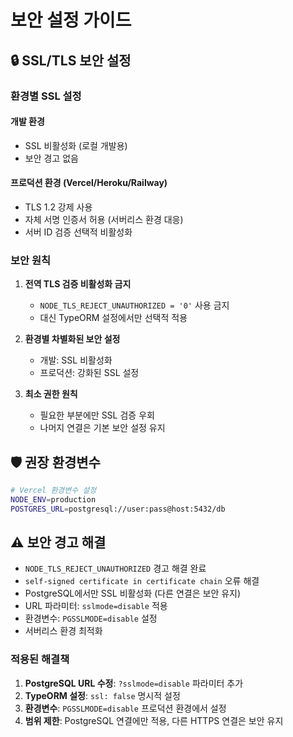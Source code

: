 # 보안 설정 가이드

## 🔒 SSL/TLS 보안 설정

### 환경별 SSL 설정

#### 개발 환경

- SSL 비활성화 (로컬 개발용)
- 보안 경고 없음

#### 프로덕션 환경 (Vercel/Heroku/Railway)

- TLS 1.2 강제 사용
- 자체 서명 인증서 허용 (서버리스 환경 대응)
- 서버 ID 검증 선택적 비활성화

### 보안 원칙

1. **전역 TLS 검증 비활성화 금지**

    - `NODE_TLS_REJECT_UNAUTHORIZED = '0'` 사용 금지
    - 대신 TypeORM 설정에서만 선택적 적용

2. **환경별 차별화된 보안 설정**

    - 개발: SSL 비활성화
    - 프로덕션: 강화된 SSL 설정

3. **최소 권한 원칙**
    - 필요한 부분에만 SSL 검증 우회
    - 나머지 연결은 기본 보안 설정 유지

## 🛡️ 권장 환경변수

```bash
# Vercel 환경변수 설정
NODE_ENV=production
POSTGRES_URL=postgresql://user:pass@host:5432/db
```

## ⚠️ 보안 경고 해결

- `NODE_TLS_REJECT_UNAUTHORIZED` 경고 해결 완료
- `self-signed certificate in certificate chain` 오류 해결
- PostgreSQL에서만 SSL 비활성화 (다른 연결은 보안 유지)
- URL 파라미터: `sslmode=disable` 적용
- 환경변수: `PGSSLMODE=disable` 설정
- 서버리스 환경 최적화

### 적용된 해결책

1. **PostgreSQL URL 수정**: `?sslmode=disable` 파라미터 추가
2. **TypeORM 설정**: `ssl: false` 명시적 설정
3. **환경변수**: `PGSSLMODE=disable` 프로덕션 환경에서 설정
4. **범위 제한**: PostgreSQL 연결에만 적용, 다른 HTTPS 연결은 보안 유지
